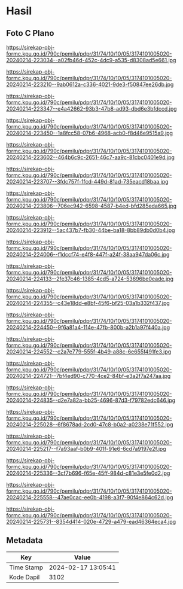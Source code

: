 # Hasil

## Foto C Plano

https://sirekap-obj-formc.kpu.go.id/790c/pemilu/pdpr/31/74/10/10/05/3174101005020-20240214-223034--a02fb46d-452c-4dc9-a535-d8308ad5e661.jpg

https://sirekap-obj-formc.kpu.go.id/790c/pemilu/pdpr/31/74/10/10/05/3174101005020-20240214-223210--9ab0612a-c336-4021-9de3-f50847ee26db.jpg

https://sirekap-obj-formc.kpu.go.id/790c/pemilu/pdpr/31/74/10/10/05/3174101005020-20240214-223347--e4a42662-93b3-47b8-ad93-dbd6e3bfdccd.jpg

https://sirekap-obj-formc.kpu.go.id/790c/pemilu/pdpr/31/74/10/10/05/3174101005020-20240214-223450--1a8fcc58-07b6-4968-acb0-f8d46e9515a9.jpg

https://sirekap-obj-formc.kpu.go.id/790c/pemilu/pdpr/31/74/10/10/05/3174101005020-20240214-223602--464b6c9c-2651-46c7-aa9c-81cbc0401e9d.jpg

https://sirekap-obj-formc.kpu.go.id/790c/pemilu/pdpr/31/74/10/10/05/3174101005020-20240214-223707--3fdc757f-1fcd-449d-81ad-735eacd18baa.jpg

https://sirekap-obj-formc.kpu.go.id/790c/pemilu/pdpr/31/74/10/10/05/3174101005020-20240214-223806--706ec942-6598-4587-b4ed-bfd285eda665.jpg

https://sirekap-obj-formc.kpu.go.id/790c/pemilu/pdpr/31/74/10/10/05/3174101005020-20240214-223912--5ac437b7-fb30-44be-ba18-8bb89db0d0b4.jpg

https://sirekap-obj-formc.kpu.go.id/790c/pemilu/pdpr/31/74/10/10/05/3174101005020-20240214-224006--f1dccf74-e4f8-447f-a24f-38aa947da06c.jpg

https://sirekap-obj-formc.kpu.go.id/790c/pemilu/pdpr/31/74/10/10/05/3174101005020-20240214-224133--2fe37c46-1385-4cd5-a724-53696be0eade.jpg

https://sirekap-obj-formc.kpu.go.id/790c/pemilu/pdpr/31/74/10/10/05/3174101005020-20240214-224355--c43e18dd-e8bf-45f6-bf25-03a1b332f437.jpg

https://sirekap-obj-formc.kpu.go.id/790c/pemilu/pdpr/31/74/10/10/05/3174101005020-20240214-224450--9f6a81a4-114e-47fb-800b-a2b1a97f440a.jpg

https://sirekap-obj-formc.kpu.go.id/790c/pemilu/pdpr/31/74/10/10/05/3174101005020-20240214-224552--c2a7e779-555f-4b49-a88c-6e655f491fe3.jpg

https://sirekap-obj-formc.kpu.go.id/790c/pemilu/pdpr/31/74/10/10/05/3174101005020-20240214-224721--7bf4ed90-c770-4ce2-84bf-e3a2f7a247aa.jpg

https://sirekap-obj-formc.kpu.go.id/790c/pemilu/pdpr/31/74/10/10/05/3174101005020-20240214-224835--d2e7a82a-bb25-4696-87d3-f79782edc646.jpg

https://sirekap-obj-formc.kpu.go.id/790c/pemilu/pdpr/31/74/10/10/05/3174101005020-20240214-225028--6f8678ad-2cd0-47c8-b0a2-a0238e71f552.jpg

https://sirekap-obj-formc.kpu.go.id/790c/pemilu/pdpr/31/74/10/10/05/3174101005020-20240214-225217--f7a93aaf-b0b9-401f-91e6-6cd7a9197e2f.jpg

https://sirekap-obj-formc.kpu.go.id/790c/pemilu/pdpr/31/74/10/10/05/3174101005020-20240214-225336--3cf7b696-f65e-45ff-984d-c81e3e5fe0d2.jpg

https://sirekap-obj-formc.kpu.go.id/790c/pemilu/pdpr/31/74/10/10/05/3174101005020-20240214-225558--47ae0cac-ee0b-4198-a3f7-90f4e864c62d.jpg

https://sirekap-obj-formc.kpu.go.id/790c/pemilu/pdpr/31/74/10/10/05/3174101005020-20240214-225731--8354d414-020e-4729-a479-ead46364eca4.jpg


## Metadata

| Key        | Value               |
| ---------- | ------------------- |
| Time Stamp | 2024-02-17 13:05:41 |
| Kode Dapil | 3102                |



